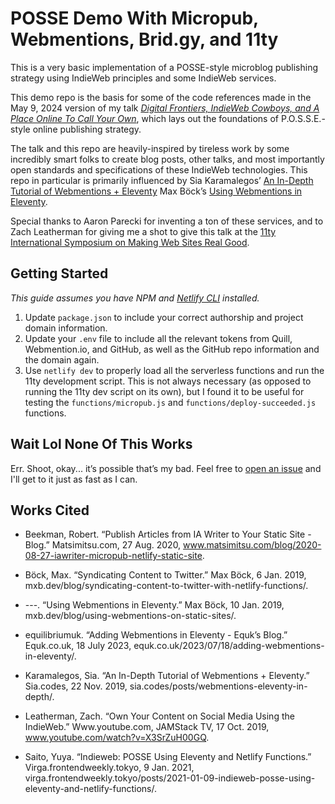 # POSSE Demo With Micropub, Webmentions, Brid.gy, and 11ty

This is a very basic implementation of a POSSE-style microblog publishing strategy using IndieWeb principles and some IndieWeb services. 

This demo repo is the basis for some of the code references made in the May 9, 2024 version of my talk [*Digital Frontiers, IndieWeb Cowboys, and A Place Online To Call Your Own*](https://www.youtube.com/watch?v=iLxJ6PtuF9M&t=8542s), which lays out the foundations of P.O.S.S.E.-style online publishing strategy.

The talk and this repo are heavily-inspired by tireless work by some incredibly smart folks to create blog posts, other talks, and most importantly open standards and specifications of these IndieWeb technologies. This repo in particular is primarily influenced by Sia Karamalegos’ [An In-Depth Tutorial of Webmentions + Eleventy](https://sia.codes/posts/webmentions-eleventy-in-depth/) Max Böck’s [Using Webmentions in Eleventy](https://mxb.dev/blog/using-webmentions-on-static-sites/).

Special thanks to Aaron Parecki for inventing a ton of these services, and to Zach Leatherman for giving me a shot to give this talk at the [11ty International Symposium on Making Web Sites Real Good](https://conf.11ty.dev/).


## Getting Started

*This guide assumes you have NPM and [Netlify CLI](https://docs.netlify.com/cli/get-started/) installed.*

1. Update `package.json` to include your correct authorship and project domain information.
2. Update your `.env` file to include all the relevant tokens from Quill, Webmention.io, and GitHub, as well as the GitHub repo information and the domain again.
3. Use `netlify dev` to properly load all the serverless functions and run the 11ty development script. This is not always necessary (as opposed to running the 11ty dev script on its own), but I found it to be useful for testing the `functions/micropub.js` and `functions/deploy-succeeded.js` functions. 

## Wait Lol None Of This Works

Err. Shoot, okay... it’s possible that’s my bad. Feel free to [open an issue](https://github.com/xdesro/showbiz.baby/issues) and I'll get to it just as fast as I can.

## Works Cited

- Beekman, Robert. “Publish Articles from IA Writer to Your Static Site - Blog.” Matsimitsu.com, 27 Aug. 2020, www.matsimitsu.com/blog/2020-08-27-iawriter-micropub-netlify-static-site.

- Böck, Max. “Syndicating Content to Twitter.” Max Böck, 6 Jan. 2019, mxb.dev/blog/syndicating-content-to-twitter-with-netlify-functions/.

- ---. “Using Webmentions in Eleventy.” Max Böck, 10 Jan. 2019, mxb.dev/blog/using-webmentions-on-static-sites/.

- equilibriumuk. “Adding Webmentions in Eleventy - Equk’s Blog.” Equk.co.uk, 18 July 2023, equk.co.uk/2023/07/18/adding-webmentions-in-eleventy/.

- Karamalegos, Sia. “An In-Depth Tutorial of Webmentions + Eleventy.” Sia.codes, 22 Nov. 2019, sia.codes/posts/webmentions-eleventy-in-depth/.

- Leatherman, Zach. “Own Your Content on Social Media Using the IndieWeb.” Www.youtube.com, JAMStack TV, 17 Oct. 2019, www.youtube.com/watch?v=X3SrZuH00GQ.

- Saito, Yuya. “Indieweb: POSSE Using Eleventy and Netlify Functions.” Virga.frontendweekly.tokyo, 9 Jan. 2021, virga.frontendweekly.tokyo/posts/2021-01-09-indieweb-posse-using-eleventy-and-netlify-functions/.
